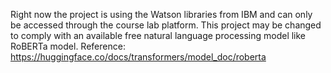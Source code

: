 Right now the project is using the Watson libraries from IBM and can only be accessed through the course lab platform.
This project may be changed to comply with an available free natural language processing model like RoBERTa model.
Reference: https://huggingface.co/docs/transformers/model_doc/roberta